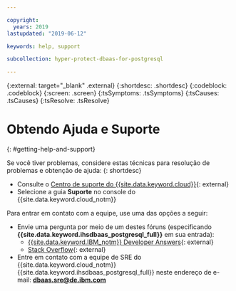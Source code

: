 ```yaml
---

copyright:
  years: 2019
lastupdated: "2019-06-12"

keywords: help, support

subcollection: hyper-protect-dbaas-for-postgresql

---
```

{:external: target="_blank" .external}
{:shortdesc: .shortdesc}
{:codeblock: .codeblock}
{:screen: .screen}
{:tsSymptoms: .tsSymptoms}
{:tsCauses: .tsCauses}
{:tsResolve: .tsResolve}


# Obtendo Ajuda e Suporte
{: #getting-help-and-support}

Se você tiver problemas, considere estas técnicas para resolução de problemas e obtenção de ajuda:
{: shortdesc}

* Consulte o [Centro de suporte do {{site.data.keyword.cloud}}](https://cloud.ibm.com/unifiedsupport/supportcenter){: external}
* Selecione a guia **Suporte** no console do {{site.data.keyword.cloud_notm}}

Para entrar em contato com a equipe, use uma das opções a seguir:

* Envie uma pergunta por meio de um destes fóruns (especificando **{{site.data.keyword.ihsdbaas_postgresql_full}}** em sua entrada):
  * [{{site.data.keyword.IBM_notm}} Developer Answers](https://developer.ibm.com/answers/index.html){: external}
  * [Stack Overflow](https://stackoverflow.com/){: external}
* Entre em contato com a equipe de SRE do {{site.data.keyword.cloud_notm}} {{site.data.keyword.ihsdbaas_postgresql_full}} neste endereço de e-mail: **dbaas.sre@de.ibm.com**   	
